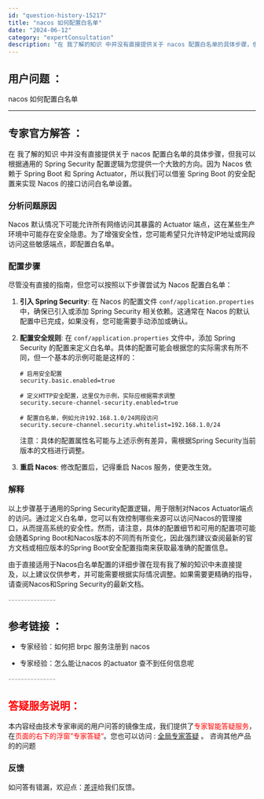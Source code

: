 ```yaml
---
id: "question-history-15217"
title: "nacos 如何配置白名单"
date: "2024-06-12"
category: "expertConsultation"
description: "在 我了解的知识 中并没有直接提供关于 nacos 配置白名单的具体步骤，但我可以根据通用的 Spring Security 配置逻辑为您提供一个大致的方向。因为 Nacos 依赖于 Spring Boot 和 Spring Actuator，所以我们可以借鉴 Spring Boot 的安全配置来实"
---
```


## 用户问题 ： 
 nacos 如何配置白名单  

---------------
## 专家官方解答 ：

在 我了解的知识 中并没有直接提供关于 nacos 配置白名单的具体步骤，但我可以根据通用的 Spring Security 配置逻辑为您提供一个大致的方向。因为 Nacos 依赖于 Spring Boot 和 Spring Actuator，所以我们可以借鉴 Spring Boot 的安全配置来实现 Nacos 的接口访问白名单设置。

### 分析问题原因
Nacos 默认情况下可能允许所有网络访问其暴露的 Actuator 端点，这在某些生产环境中可能存在安全隐患。为了增强安全性，您可能希望只允许特定IP地址或网段访问这些敏感端点，即配置白名单。

### 配置步骤
尽管没有直接的指南，但您可以按照以下步骤尝试为 Nacos 配置白名单：

1. **引入 Spring Security**: 在 Nacos 的配置文件 `conf/application.properties` 中，确保已引入或添加 Spring Security 相关依赖。这通常在 Nacos 的默认配置中已完成，如果没有，您可能需要手动添加或确认。

2. **配置安全规则**: 在 `conf/application.properties` 文件中，添加 Spring Security 的配置来定义白名单。具体的配置可能会根据您的实际需求有所不同，但一个基本的示例可能是这样的：
   ```properties
   # 启用安全配置
   security.basic.enabled=true
   
   # 定义HTTP安全配置，这里仅为示例，实际应根据需求调整
   security.secure-channel-security.enabled=true
   
   # 配置白名单，例如允许192.168.1.0/24网段访问
   security.secure-channel.security.whitelist=192.168.1.0/24
   ```
   注意：具体的配置属性名可能与上述示例有差异，需根据Spring Security当前版本的文档进行调整。

3. **重启 Nacos**: 修改配置后，记得重启 Nacos 服务，使更改生效。

### 解释
以上步骤基于通用的Spring Security配置逻辑，用于限制对Nacos Actuator端点的访问。通过定义白名单，您可以有效控制哪些来源可以访问Nacos的管理接口，从而提高系统的安全性。然而，请注意，具体的配置细节和可用的配置项可能会随着Spring Boot和Nacos版本的不同而有所变化，因此强烈建议查阅最新的官方文档或相应版本的Spring Boot安全配置指南来获取最准确的配置信息。

由于直接适用于Nacos白名单配置的详细步骤在现有我了解的知识中未直接提及，以上建议仅供参考，并可能需要根据实际情况调整。如果需要更精确的指导，请查阅Nacos和Spring Security的最新文档。


<font color="#949494">---------------</font> 


## 参考链接 ：

* 专家经验：如何把 brpc 服务注册到 nacos 
 
 * 专家经验：怎么能让nacos 的actuator 查不到任何信息呢 


 <font color="#949494">---------------</font> 
 


## <font color="#FF0000">答疑服务说明：</font> 

本内容经由技术专家审阅的用户问答的镜像生成，我们提供了<font color="#FF0000">专家智能答疑服务</font>，在<font color="#FF0000">页面的右下的浮窗”专家答疑“</font>。您也可以访问 : [全局专家答疑](https://answer.opensource.alibaba.com/docs/intro) 。 咨询其他产品的的问题

### 反馈
如问答有错漏，欢迎点：[差评](https://ai.nacos.io/user/feedbackByEnhancerGradePOJOID?enhancerGradePOJOId=15218)给我们反馈。
